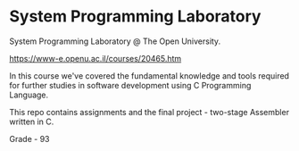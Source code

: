 # System Programming Laboratory

System Programming Laboratory @ The Open University.

https://www-e.openu.ac.il/courses/20465.htm

In this course we've covered the fundamental knowledge and tools required for further studies in software development using C Programming Language. 

This repo contains assignments and the final project - two-stage Assembler written in C.

Grade - 93
